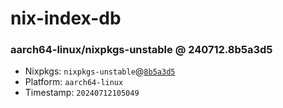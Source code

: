# nix-index-db
### aarch64-linux/nixpkgs-unstable @ 240712.8b5a3d5
- Nixpkgs: `nixpkgs-unstable`@[`8b5a3d5`](https://github.com/NixOS/nixpkgs/commit/8b5a3d5a1d951344d683b442c0739010b80039db)
- Platform: `aarch64-linux`
- Timestamp: `20240712105049`
